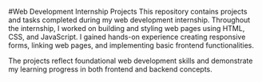 #Web Development Internship Projects
This repository contains projects and tasks completed during my web development internship. Throughout the internship, I worked on building and styling web pages using HTML, CSS, and JavaScript. I gained hands-on experience creating responsive forms, linking web pages, and implementing basic frontend functionalities.

The projects reflect foundational web development skills and demonstrate my learning progress in both frontend and backend concepts.
